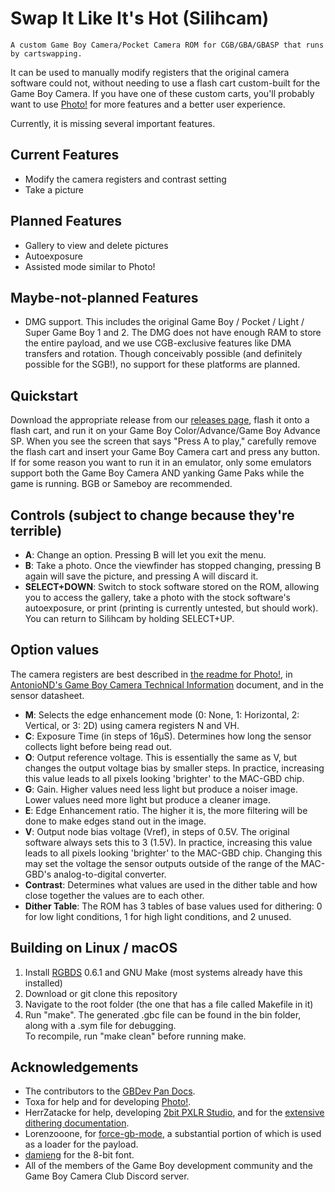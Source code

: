 # Swap It Like It's Hot (Silihcam)
    A custom Game Boy Camera/Pocket Camera ROM for CGB/GBA/GBASP that runs by cartswapping.

It can be used to manually modify registers that the original camera software could not, without needing to use a flash cart custom-built for the Game Boy Camera. If you have one of these custom carts, you'll probably want to use [Photo!](https://github.com/untoxa/gb-photo/) for more features and a better user experience.

Currently, it is missing several important features.

## Current Features
- Modify the camera registers and contrast setting
- Take a picture

## Planned Features
- Gallery to view and delete pictures
- Autoexposure
- Assisted mode similar to Photo!

## Maybe-not-planned Features
- DMG support. This includes the original Game Boy / Pocket / Light / Super Game Boy 1 and 2. The DMG does not have enough RAM to store the entire payload, and we use CGB-exclusive features like DMA transfers and rotation. Though conceivably possible (and definitely possible for the SGB!), no support for these platforms are planned.

## Quickstart
Download the appropriate release from our [releases page](https://github.com/breademan/silih/releases/latest), flash it onto a flash cart, and run it on your Game Boy Color/Advance/Game Boy Advance SP.
When you see the screen that says "Press A to play," carefully remove the flash cart and insert your Game Boy Camera cart and press any button. 
If for some reason you want to run it in an emulator, only some emulators support both the Game Boy Camera AND yanking Game Paks while the game is running. BGB or Sameboy are recommended.

## Controls (subject to change because they're terrible)
- __A__: Change an option. Pressing B will let you exit the menu.
- __B__: Take a photo. Once the viewfinder has stopped changing, pressing B again will save the picture, and pressing A will discard it.
- __SELECT+DOWN__: Switch to stock software stored on the ROM, allowing you to access the gallery, take a photo with the stock software's autoexposure, or print (printing is currently untested, but should work). You can return to Silihcam by holding SELECT+UP. 

## Option values
The camera registers are best described in [the readme for Photo!](https://github.com/untoxa/gb-photo?tab=readme-ov-file#effect-of-the-main-adressable-parameters), in [AntonioND's Game Boy Camera Technical Information](https://github.com/AntonioND/gbcam-rev-engineer/blob/master/doc/gb_camera_doc_v1_1_1.pdf) document, and in the sensor datasheet.
- __M__: Selects the edge enhancement mode (0: None, 1: Horizontal, 2: Vertical, or 3: 2D) using camera registers N and VH.
- __C__: Exposure Time (in steps of 16μS). Determines how long the sensor collects light before being read out.
- __O__: Output reference voltage. This is essentially the same as V, but changes the output voltage bias by smaller steps. In practice, increasing this value leads to all pixels looking 'brighter' to the MAC-GBD chip.
- __G__: Gain. Higher values need less light but produce a noiser image. Lower values need more light but produce a cleaner image.
- __E__: Edge Enhancement ratio. The higher it is, the more filtering will be done to make edges stand out in the image.
- __V__: Output node bias voltage (Vref), in steps of 0.5V. The original software always sets this to 3 (1.5V). In practice, increasing this value leads to all pixels looking 'brighter' to the MAC-GBD chip. Changing this may set the voltage the sensor outputs outside of the range of the MAC-GBD's analog-to-digital converter.
- __Contrast__: Determines what values are used in the dither table and how close together the values are to each other.
- __Dither Table__: The ROM has 3 tables of base values used for dithering: 0 for low light conditions, 1 for high light conditions, and 2 unused.


## Building on Linux / macOS
1. Install [RGBDS](https://rgbds.gbdev.io/install) 0.6.1 and GNU Make (most systems already have this installed)  
2. Download or git clone this repository  
3. Navigate to the root folder (the one that has a file called Makefile in it)  
4. Run "make". The generated .gbc file can be found in the bin folder, along with a .sym file for debugging.  
To recompile, run "make clean" before running make.


## Acknowledgements
- The contributors to the [GBDev Pan Docs](https://gbdev.io/pandocs/).
- Toxa for help and for developing [Photo!](https://github.com/untoxa/gb-photo/).
- HerrZatacke for help, developing [2bit PXLR Studio](https://github.com/HerrZatacke/2bit-pxlr-studio), and for the [extensive dithering documentation](https://github.com/HerrZatacke/dither-pattern-gen/).
- Lorenzooone, for [force-gb-mode](https://github.com/Lorenzooone/force-gb-mode), a substantial portion of which is used as a loader for the payload.
- [damieng](https://damieng.com/typography/zx-origins/) for the 8-bit font.
- All of the members of the Game Boy development community and the Game Boy Camera Club Discord server.